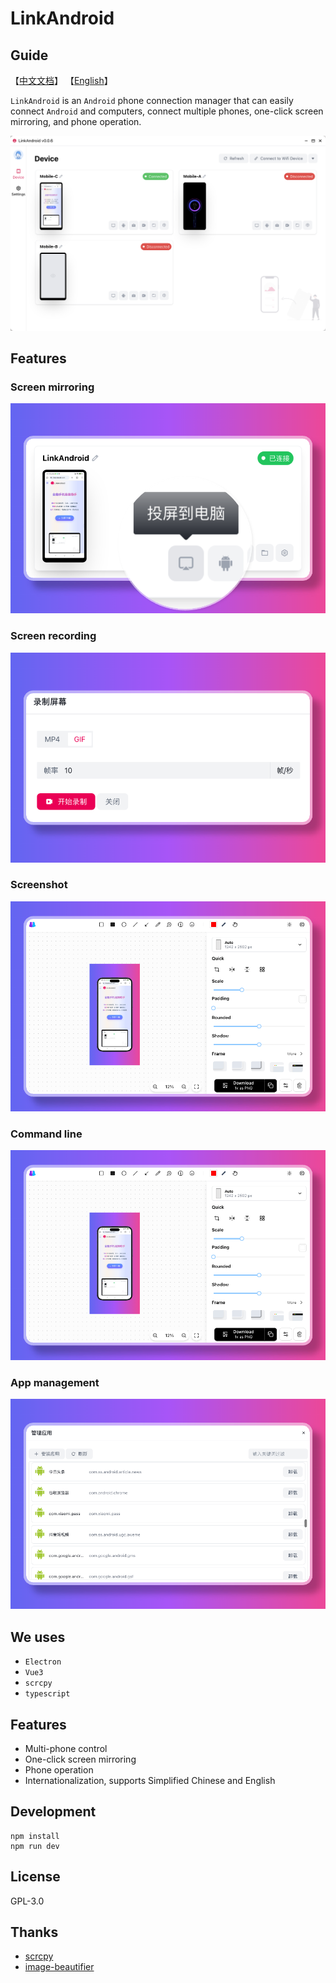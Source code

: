 # LinkAndroid

## Guide

【[中文文档](./README-CN.md)】 【[English](./README.md)】

`LinkAndroid` is an `Android` phone connection manager that can easily connect `Android` and computers, connect multiple phones, one-click screen mirroring, and phone operation.

![](./screenshots/en/home.png)

## Features

### Screen mirroring

![](./screenshots/cn/mirror.png)

### Screen recording

![](./screenshots/cn/screenrecord.png)

### Screenshot

![](./screenshots/cn/screenshot.png)

### Command line

![](./screenshots/cn/screenshot.png)

### App management

![](./screenshots/cn/appmanage.png)

## We uses

- `Electron`
- `Vue3`
- `scrcpy`
- `typescript`

## Features

- Multi-phone control
- One-click screen mirroring
- Phone operation
- Internationalization, supports Simplified Chinese and English

## Development

```
npm install
npm run dev
```

## License

GPL-3.0

## Thanks

- [scrcpy](https://github.com/Genymobile/scrcpy)
- [image-beautifier](https://github.com/CH563/image-beautifier)
